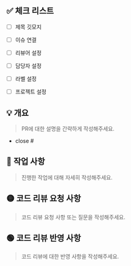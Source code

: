 <!-- 
     PR 제목은 다음과 같은 형식으로 작성합니다.

     gitmoji [Feature/issue number] title
     ex) :sparkles: [Feature/1] 모집글 작성 기능 구현
     
     PR에 사용되는 Gitmoji 가이드입니다.
     
     feat(✨) - Introduce new features
     fix(🐛) - Fix a bug
     docs(📝) - Add or update documentation
     style(🎨) - Improve structure / format of the code
     refactor(♻️) - Refactor code
     perf(⚡️) - Improve performance
     test(✅) - Add or update tests
     build(👷) - Add or update CI build system
     ci(💚) - Fix CI Build
     chore(⚙️) - Other changes 
     revert(⏪️) - Revert changes
     hotfix(🚑️) - Critical hotfix
 -->

 ## ✅ 체크 리스트
 - [ ] 제목 깃모지
 - [ ] 이슈 연결
 - [ ] 리뷰어 설정
 - [ ] 담당자 설정
 - [ ] 라벨 설정
 - [ ] 프로젝트 설정


 ## 💡 개요 
 > PR에 대한 설명을 간략하게 작성해주세요.
 - close #


 ## 📑 작업 사항 
 > 진행한 작업에 대해 자세히 작성해주세요.


 ## 🟡 코드 리뷰 요청 사항
 > 코드 리뷰 요청 사항 또는 질문을 작성해주세요.


 ## 🟢 코드 리뷰 반영 사항
 > 코드 리뷰에 대한 반영 사항을 작성해주세요.

